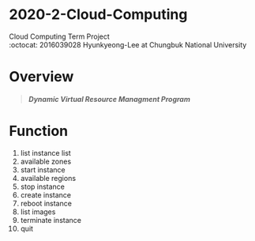 # 2020-2-Cloud-Computing
Cloud Computing Term Project      
:octocat: 2016039028 Hyunkyeong-Lee at Chungbuk National University

# Overview
> ##### Dynamic Virtual Resource Managment Program

# Function
1. list instance
    list
2. available zones
3. start instance
4. available regions
5. stop instance
6. create instance
7. reboot instance
8. list images
9. terminate instance
99. quit
